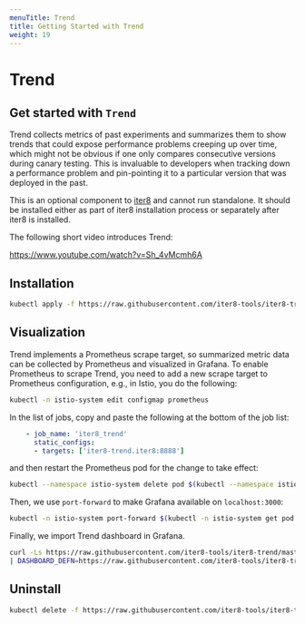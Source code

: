 ```yaml
---
menuTitle: Trend
title: Getting Started with Trend
weight: 19
---
```

# Trend

## Get started with `Trend`
Trend collects metrics of past experiments and summarizes them to show
trends that could expose performance problems creeping up over time, which might
not be obvious if one only compares consecutive versions during canary testing.
This is invaluable to developers when tracking down a performance problem and
pin-pointing it to a particular version that was deployed in the past.

This is an optional component to [iter8](http://github.com/iter8-tools) and
cannot run standalone. It should be installed either as part of iter8
installation process or separately after iter8 is installed.

The following short video introduces Trend:

https://www.youtube.com/watch?v=Sh_4vMcmh6A

## Installation

```bash
kubectl apply -f https://raw.githubusercontent.com/iter8-tools/iter8-trend/master/install/kubernetes/iter8-trend.yaml
```

## Visualization

Trend implements a Prometheus scrape target, so summarized metric data can
be collected by Prometheus and visualized in Grafana. To enable Prometheus to
scrape Trend, you need to add a new scrape target to Prometheus
configuration, e.g., in Istio, you do the following:

```bash
kubectl -n istio-system edit configmap prometheus
```

In the list of jobs, copy and paste the following at the bottom of the job list:

```yaml
    - job_name: 'iter8_trend'
      static_configs:
      - targets: ['iter8-trend.iter8:8888']
```

and then restart the Prometheus pod for the change to take effect:

```bash
kubectl --namespace istio-system delete pod $(kubectl --namespace istio-system get pod --selector='app=prometheus' -o jsonpath='{.items[0].metadata.name}')
```

Then, we use `port-forward` to make Grafana available on `localhost:3000`:

```bash
kubectl -n istio-system port-forward $(kubectl -n istio-system get pod -l app=grafana -o jsonpath='{.items[0].metadata.name}') 3000:3000
```

Finally, we import Trend dashboard in Grafana.

```bash
curl -Ls https://raw.githubusercontent.com/iter8-tools/iter8-trend/master/grafana/install.sh \
| DASHBOARD_DEFN=https://raw.githubusercontent.com/iter8-tools/iter8-trend/master/grafana/iter8-trend.json /bin/bash -
```

## Uninstall

```bash
kubectl delete -f https://raw.githubusercontent.com/iter8-tools/iter8-trend/master/install/kubernetes/iter8-trend.yaml
```
